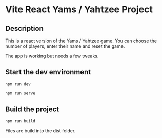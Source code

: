 # Vite React Yams / Yahtzee Project

## Description

This is a react version of the Yams / Yahtzee game. You can choose the number of players, enter their name and reset the game.

The app is working but needs a few tweaks.

## Start the dev environment

```bash
npm run dev
```

```bash
npm run serve
```

## Build the project

```bash
npm run build
```

Files are build into the dist folder.